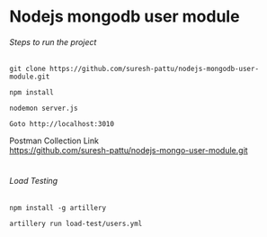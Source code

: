 # Nodejs mongodb user module

###### Steps to run the project

`git clone https://github.com/suresh-pattu/nodejs-mongodb-user-module.git`

`npm install`

`nodemon server.js`

`Goto http://localhost:3010`

Postman Collection Link <br/>
https://github.com/suresh-pattu/nodejs-mongo-user-module.git
<br/>
<br/>
###### Load Testing


`npm install -g artillery`<br/>

`artillery run load-test/users.yml`